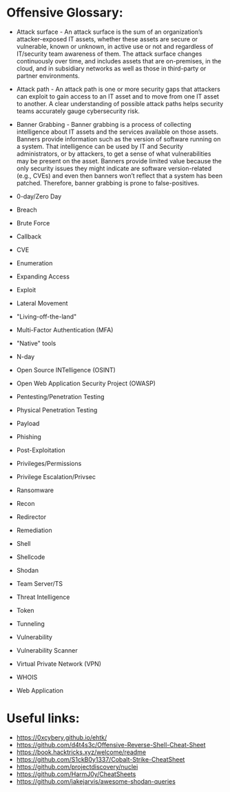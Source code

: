 # Offensive Glossary:
* Attack surface - An attack surface is the sum of an organization’s attacker-exposed IT assets, whether these assets are secure or vulnerable, known or unknown, in active use or not and regardless of IT/security team awareness of them. The attack surface changes continuously over time, and includes assets that are on-premises, in the cloud, and in subsidiary networks as well as those in third-party or partner environments.

* Attack path - An attack path is one or more security gaps that attackers can exploit to gain access to an IT asset and to move from one IT asset to another. A clear understanding of possible attack paths helps security teams accurately gauge cybersecurity risk.

* Banner Grabbing - Banner grabbing is a process of collecting intelligence about IT assets and the services available on those assets. Banners provide information such as the version of software running on a system. That intelligence can be used by IT and Security administrators, or by attackers, to get a sense of what vulnerabilities may be present on the asset. Banners provide limited value because the only security issues they might indicate are software version-related (e.g., CVEs) and even then banners won’t reflect that a system has been patched. Therefore, banner grabbing is prone to false-positives.

* 0-day/Zero Day
* Breach
* Brute Force
* Callback
* CVE
* Enumeration
* Expanding Access
* Exploit
* Lateral Movement
* "Living-off-the-land"
* Multi-Factor Authentication (MFA)
* "Native" tools
* N-day
* Open Source INTelligence (OSINT)
* Open Web Application Security Project (OWASP)
* Pentesting/Penetration Testing
* Physical Penetration Testing
* Payload
* Phishing
* Post-Exploitation
* Privileges/Permissions
* Privilege Escalation/Privsec
* Ransomware
* Recon
* Redirector
* Remediation
* Shell
* Shellcode
* Shodan
* Team Server/TS
* Threat Intelligence
* Token
* Tunneling
* Vulnerability
* Vulnerability Scanner
* Virtual Private Network (VPN)
* WHOIS
* Web Application

# Useful links:
* https://0xcybery.github.io/ehtk/
* https://github.com/d4t4s3c/Offensive-Reverse-Shell-Cheat-Sheet
* https://book.hacktricks.xyz/welcome/readme
* https://github.com/S1ckB0y1337/Cobalt-Strike-CheatSheet
* https://github.com/projectdiscovery/nuclei
* https://github.com/HarmJ0y/CheatSheets
* https://github.com/jakejarvis/awesome-shodan-queries